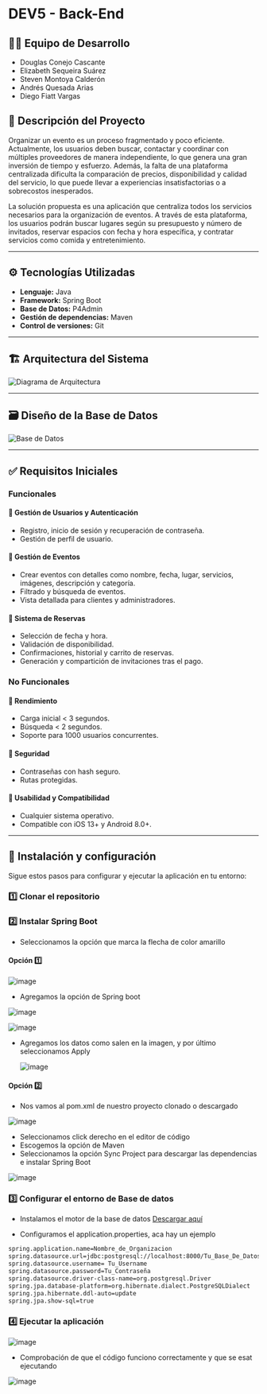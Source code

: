 # DEV5 - Back-End

## 🧑‍💻 Equipo de Desarrollo
- Douglas Conejo Cascante  
- Elizabeth Sequeira Suárez  
- Steven Montoya Calderón  
- Andrés Quesada Arias  
- Diego Fiatt Vargas  

## 📌 Descripción del Proyecto
Organizar un evento es un proceso fragmentado y poco eficiente. Actualmente, los usuarios deben buscar, contactar y coordinar con múltiples proveedores de manera independiente, lo que genera una gran inversión de tiempo y esfuerzo. Además, la falta de una plataforma centralizada dificulta la comparación de precios, disponibilidad y calidad del servicio, lo que puede llevar a experiencias insatisfactorias o a sobrecostos inesperados.

La solución propuesta es una aplicación que centraliza todos los servicios necesarios para la organización de eventos. A través de esta plataforma, los usuarios podrán buscar lugares según su presupuesto y número de invitados, reservar espacios con fecha y hora específica, y contratar servicios como comida y entretenimiento.

---

## ⚙️ Tecnologías Utilizadas

- **Lenguaje:** Java  
- **Framework:** Spring Boot  
- **Base de Datos:** P4Admin  
- **Gestión de dependencias:** Maven  
- **Control de versiones:** Git

---

## 🏗️ Arquitectura del Sistema

![Diagrama de Arquitectura](https://github.com/user-attachments/assets/099ea7bf-ab1f-46db-bbb8-1b3740ccb04e)

---

## 🗃️ Diseño de la Base de Datos

![Base de Datos](https://github.com/user-attachments/assets/ed6c6cb6-002d-4a3d-a1b1-f40e750a1a20)

---

## ✅ Requisitos Iniciales

### Funcionales

#### 👤 Gestión de Usuarios y Autenticación
- Registro, inicio de sesión y recuperación de contraseña.
- Gestión de perfil de usuario.

#### 📅 Gestión de Eventos
- Crear eventos con detalles como nombre, fecha, lugar, servicios, imágenes, descripción y categoría.
- Filtrado y búsqueda de eventos.
- Vista detallada para clientes y administradores.

#### 📆 Sistema de Reservas
- Selección de fecha y hora.
- Validación de disponibilidad.
- Confirmaciones, historial y carrito de reservas.
- Generación y compartición de invitaciones tras el pago.

### No Funcionales

#### 🚀 Rendimiento
- Carga inicial < 3 segundos.
- Búsqueda < 2 segundos.
- Soporte para 1000 usuarios concurrentes.

#### 🔐 Seguridad
- Contraseñas con hash seguro.
- Rutas protegidas.

#### 🎯 Usabilidad y Compatibilidad
- Cualquier sistema operativo.
- Compatible con iOS 13+ y Android 8.0+.
---
## 🚀 Instalación y configuración

Sigue estos pasos para configurar y ejecutar la aplicación en tu entorno:

### 1️⃣ Clonar el repositorio

### 2️⃣ Instalar Spring Boot

- Seleccionamos la opción que marca la flecha de color amarillo

 #### Opción 1️⃣   
  
![image](https://github.com/user-attachments/assets/d0b71394-aab8-4407-b401-97e203bc4c88)

- Agregamos la opción de Spring boot

![image](https://github.com/user-attachments/assets/ffbdafff-c692-4199-9e97-7d30f0c2821a)



![image](https://github.com/user-attachments/assets/70813463-762e-4f0a-8766-9b76830ffb5a)

- Agregamos los datos como salen en la imagen, y por último seleccionamos Apply

  ![image](https://github.com/user-attachments/assets/6fa46c69-1299-4ec2-aa6a-2433fe1469cf)

 #### Opción 2️⃣ 

 - Nos vamos al pom.xml de nuestro proyecto clonado o descargado

![image](https://github.com/user-attachments/assets/f3e1863b-f0a6-4a01-acc6-741faaed7329)

- Seleccionamos click derecho en el editor de código
- Escogemos la opción de Maven
- Seleccionamos la opción Sync Project para descargar las dependencias e instalar Spring Boot

![image](https://github.com/user-attachments/assets/d73ae5df-b65f-4807-be43-8f8b99015243)

### 3️⃣ Configurar el entorno de Base de datos 

- Instalamos el motor de la base de datos [Descargar aquí](https://www.pgadmin.org/download/)
  
- Configuramos el application.properties, aca hay un ejemplo
```sh
spring.application.name=Nombre_de_Organizacion
spring.datasource.url=jdbc:postgresql://localhost:8000/Tu_Base_De_Datos_En_P4Admin
spring.datasource.username= Tu_Username
spring.datasource.password=Tu_Contraseña
spring.datasource.driver-class-name=org.postgresql.Driver
spring.jpa.database-platform=org.hibernate.dialect.PostgreSQLDialect
spring.jpa.hibernate.ddl-auto=update
spring.jpa.show-sql=true
```
### 4️⃣ Ejecutar la aplicación

![image](https://github.com/user-attachments/assets/c6e12414-c61b-4f5d-83a7-73b9c98e56a6)

- Comprobación de que el código funciono correctamente y que se esat ejecutando

![image](https://github.com/user-attachments/assets/a7b72c2c-10b4-4c3b-ac8e-52b1724a91a3)



